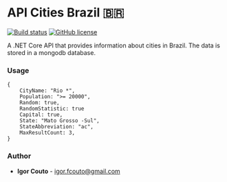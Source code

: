 # API Cities Brazil 🇧🇷
[![Build status](https://dev.azure.com/igor-couto/cities-br/_apis/build/status/cities-br-api%20-%20CI)](https://dev.azure.com/igor-couto/cities-br/_build/latest?definitionId=1)
[![GitHub license](https://img.shields.io/github/license/igor-couto/cities-br-api.svg)](https://github.com/igor-couto/cities-br-api/blob/master/LICENSE)



A .NET Core API that provides information about cities in Brazil. The data is stored in a mongodb database.

### Usage

```
{
    CityName: "Rio *",
    Population: ">= 20000",
    Random: true,
    RandomStatistic: true 
    Capital: true,
    State: "Mato Grosso -Sul",
    StateAbbreviation: "ac",
    MaxResultCount: 3,
}
```


### Author

* **Igor Couto** - [igor.fcouto@gmail.com](mailto:igor.fcouto@gmail.com)
